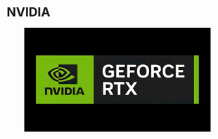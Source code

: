 # NVIDIA

<figure><img src="../../../.gitbook/assets/image (13).png" alt=""><figcaption></figcaption></figure>
